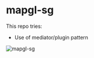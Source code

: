 # mapgl-sg

This repo tries:
- Use of mediator/plugin pattern 

![mapgl-sg](https://user-images.githubusercontent.com/243186/188585641-006eabc2-48ec-4018-9d6f-6a768fc7cf16.gif)
